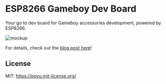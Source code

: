 # ESP8266 Gameboy Dev Board

Your go to dev board for Gameboy accessories development, powered by ESP8266.

![mockup](https://poyu.xyz/img/esp8266-gameboy-dev-board/new_board_mockup.png)

For details, check out the [blog post here](https://poyu.xyz/projects/esp8266-gameboy-dev-board/)!

## License

MIT: https://poyu.mit-license.org/
